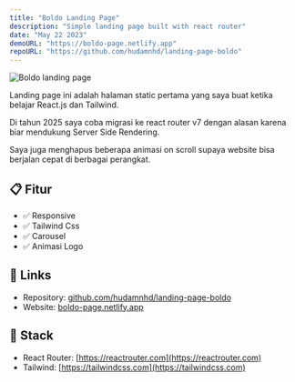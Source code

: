 ```yaml
---
title: "Boldo Landing Page"
description: "Simple landing page built with react router"
date: "May 22 2023"
demoURL: "https://boldo-page.netlify.app"
repoURL: "https://github.com/hudamnhd/landing-page-boldo"
---
```


![Boldo landing page](/boldo-landing-page.png)

Landing page ini adalah halaman static pertama yang saya buat ketika belajar React.js dan Tailwind.

Di tahun 2025 saya coba migrasi ke react router v7 dengan alasan karena biar mendukung Server Side Rendering.

Saya juga menghapus beberapa animasi on scroll supaya website bisa berjalan cepat di berbagai perangkat.

## 📋 Fitur

- ✅ Responsive
- ✅ Tailwind Css
- ✅ Carousel
- ✅ Animasi Logo

## 📄 Links

- Repository:
  [github.com/hudamnhd/landing-page-boldo](https://github.com/hudamnhd/landing-page-boldo)
- Website: [boldo-page.netlify.app](https://boldo-page.netlify.app)

## 🚀 Stack

- React Router: [https://reactrouter.com](https://reactrouter.com)
- Tailwind: [https://tailwindcss.com](https://tailwindcss.com)
